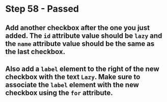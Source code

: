 # Step 58 - Passed
## Add another checkbox after the one you just added. The `id` attribute value should be `lazy` and the `name` attribute value should be the same as the last checkbox.

## Also add a `label` element to the right of the new checkbox with the text `Lazy`. Make sure to associate the `label` element with the new checkbox using the `for` attribute.